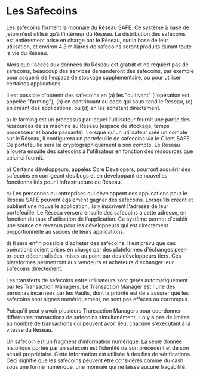 # Les Safecoins

Les safecoins forment la monnaie du Réseau SAFE. Ce système à base de jeton n'est utilisé qu’à l'intérieur du Réseau.
La distribution des safecoins est entièrement prise en charge par le Réseau, sur la base de leur utilisation, et environ 4.3 milliards de safecoins seront produits durant toute la vie du Réseau.

Alors que l'accès aux données du Réseau est gratuit et ne requiert pas de safecoins, beaucoup des services demanderont des safecoins, par exemple pour acquérir de l'espace de stockage supplémentaire, ou pour utiliser certaines applications.

Il est possible d'obtenir des safecoins en (a) les "cultivant" (l'opération est appelée "farming"), (b) en contribuant au code qui sous-tend le Réseau, (c) en créant des applications, ou (d) en les achetant directement.

a) le farming est un processus  par lequel l'utilisateur fournit une partie des ressources de sa machine au Réseau (espace de stockage, temps processeur et bande passante). Lorsque qu'un utilisateur crée un compte sur le Réseau, il configurera un portefeuille de safecoins via le Client SAFE. Ce portefeuille sera lié  cryptographiquement à son compte. Le Réseau allouera ensuite des safecoins a l'utilisateur en fonction des ressources que celui-ci fournit.

b) Certains développeurs, appelés Core Developers,  pourront acquérir des safecoins en corrigeant des bugs et en développant de nouvelles fonctionnalités pour l'infrastructure du Réseau.

c) Les personnes ou entreprises qui développent des applications pour le Réseau SAFE peuvent également gagner des safecoins. Lorsqu'ils créent et publient une nouvelle application, ils y inscrivent l'adresse de leur portefeuille. Le Réseau versera ensuite des safecoins a cette adresse, en fonction du taux d'utilisation de l'application. Ce système permet d'établir une source de revenus pour les développeurs qui est directement proportionnelle au succès de leurs applications.

d) Il sera enfin possible d'acheter des safecoins. Il est prévu que ces opérations soient prises en charge par des plateformes d'échanges peer-to-peer décentralisées, mises au point par des développeurs tiers. Ces plateformes permettront aux vendeurs et acheteurs d'échanger leur safecoins directement.

Les transferts de safecoins entre utilisateurs sont gérés automatiquement par les Transaction Managers. Le Transaction Manager est l'une des personas incarnées par les Vaults, dont la priorité est de s'assurer que les safecoins sont signes numériquement, ne sont pas effaces ou corrompus.

Puisqu'il peut y avoir plusieurs Transaction Managers pour coordonner différentes transactions de safecoins simultanément, il n'y a pas de limites au nombre de transactions qui peuvent avoir lieu, chacune s'exécutant à la vitesse du Réseau.

Un safecoin est un fragment d'information numérique. La seule donnée historique portée par un safecoin est l'identité de son précèdent et de son actuel propriétaire. Cette information est utilisée à des fins de vérifications. Ceci signifie que les safecoins peuvent être considérés comme du cash sous une forme numérique, une monnaie qui ne laisse aucune traçabilité.
